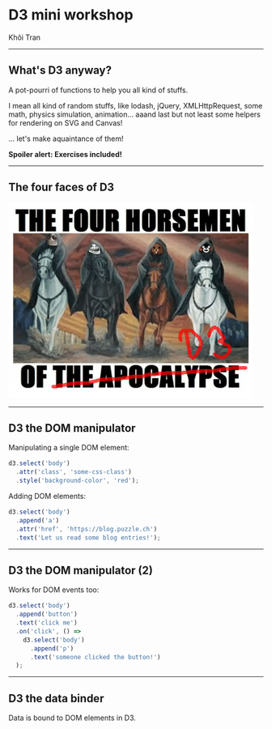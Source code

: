# D3 mini workshop

Khôi Tran

---

## What's D3 anyway?

A pot-pourri of functions to help you all kind of stuffs.

I mean all kind of random stuffs, like lodash, jQuery, XMLHttpRequest, some math, physics simulation, animation... aaand last but not least some helpers for rendering on SVG and Canvas!

... let's make aquaintance of them!

**Spoiler alert: Exercises included!**

---

## The four faces of D3

![Four horses](resources/fourhorses.jpg)

---

## D3 the DOM manipulator

Manipulating a single DOM element:

```javascript
d3.select('body')
  .attr('class', 'some-css-class')
  .style('background-color', 'red');
```

Adding DOM elements:

```javascript
d3.select('body')
  .append('a')
  .attr('href', 'https://blog.puzzle.ch')
  .text('Let us read some blog entries!');
```

---

## D3 the DOM manipulator (2)

Works for DOM events too:

```javascript
d3.select('body')
  .append('button')
  .text('click me')
  .on('click', () => 
    d3.select('body')
      .append('p')
      .text('someone clicked the button!')
  );
```

---

## D3 the data binder

Data is bound to DOM elements in D3.

```javascript

```